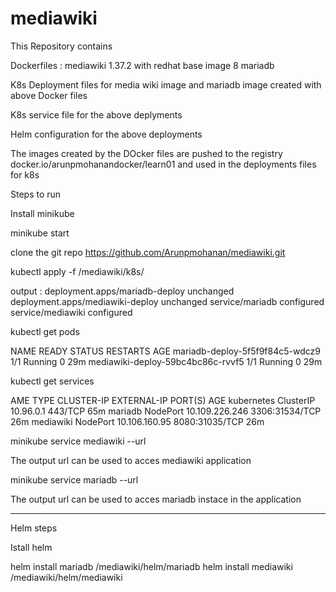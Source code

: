 # mediawiki

This Repository contains 

Dockerfiles : mediawiki 1.37.2 with redhat base image  8 
               mariadb 


K8s Deployment files for media wiki image and mariadb image created with above Docker files  

K8s service file for the above deplyments 

Helm configuration for the above deployments 

The images created by the DOcker files are pushed to the registry docker.io/arunpmohanandocker/learn01
and used in the deployments files for k8s


Steps to run 

Install minikube 

minikube start 

clone the git repo https://github.com/Arunpmohanan/mediawiki.git

kubectl apply -f  /mediawiki/k8s/ 

output : 
deployment.apps/mariadb-deploy unchanged
deployment.apps/mediawiki-deploy unchanged
service/mariadb configured
service/mediawiki configured


kubectl get pods

NAME                                READY   STATUS    RESTARTS   AGE
mariadb-deploy-5f5f9f84c5-wdcz9     1/1     Running   0          29m
mediawiki-deploy-59bc4bc86c-rvvf5   1/1     Running   0          29m

kubectl get services 

AME         TYPE        CLUSTER-IP       EXTERNAL-IP   PORT(S)          AGE
kubernetes   ClusterIP   10.96.0.1        <none>        443/TCP          65m
mariadb      NodePort    10.109.226.246   <none>        3306:31534/TCP   26m
mediawiki    NodePort    10.106.160.95    <none>        8080:31035/TCP   26m

minikube service mediawiki --url 

The output url can be used to acces mediawiki application 

minikube service mariadb --url 

The output url can be used to acces mariadb instace in the  application 

-------

Helm steps 

Istall helm 

helm install mariadb /mediawiki/helm/mariadb 
helm install mediawiki /mediawiki/helm/mediawiki


















